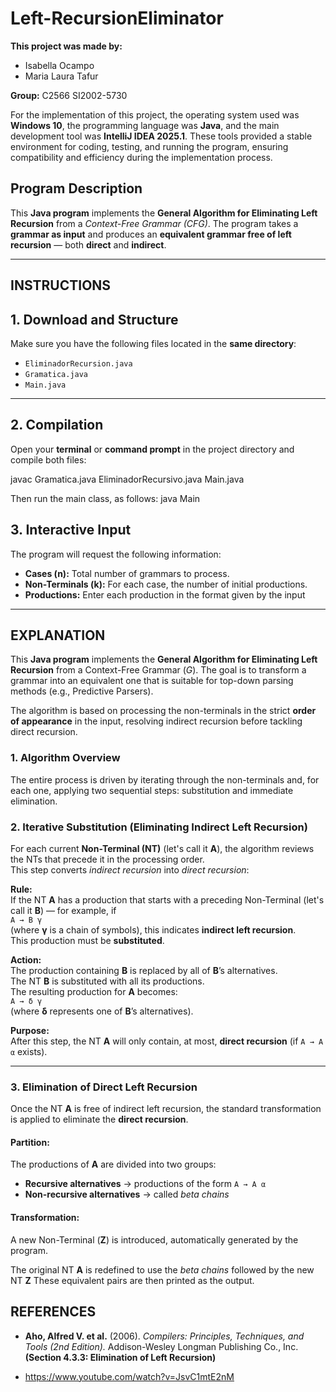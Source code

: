 # Left-RecursionEliminator

**This project was made by:**  
- Isabella Ocampo  
- Maria Laura Tafur  

**Group:** C2566 SI2002-5730  

For the implementation of this project, the operating system used was **Windows 10**, the programming language was **Java**, and the main development tool was **IntelliJ IDEA 2025.1**. These tools provided a stable environment for coding, testing, and running the program, ensuring compatibility and efficiency during the implementation process.

## Program Description

This **Java program** implements the **General Algorithm for Eliminating Left Recursion** from a *Context-Free Grammar (CFG)*.
The program takes a **grammar as input** and produces an **equivalent grammar free of left recursion** — both **direct** and **indirect**.

---

## INSTRUCTIONS

## 1. Download and Structure

Make sure you have the following files located in the **same directory**:
- `EliminadorRecursion.java`
- `Gramatica.java`
- `Main.java`

---

## 2. Compilation

Open your **terminal** or **command prompt** in the project directory and compile both files:


javac Gramatica.java EliminadorRecursivo.java Main.java

Then run the main class, as follows:
java Main

## 3. Interactive Input

The program will request the following information:

- **Cases (n):** Total number of grammars to process.  
- **Non-Terminals (k):** For each case, the number of initial productions.  
- **Productions:** Enter each production in the format given by the input


---

## EXPLANATION

This **Java program** implements the **General Algorithm for Eliminating Left Recursion** from a Context-Free Grammar ($G$). The goal is to transform a grammar into an equivalent one that is suitable for top-down parsing methods (e.g., Predictive Parsers).

The algorithm is based on processing the non-terminals  in the strict **order of appearance** in the input, resolving indirect recursion before tackling direct recursion.

### 1. Algorithm Overview 

The entire process is driven by iterating through the non-terminals and, for each one, applying two sequential steps: substitution and immediate elimination.

### 2. Iterative Substitution (Eliminating Indirect Left Recursion)

For each current **Non-Terminal (NT)** (let's call it **A**), the algorithm reviews the NTs that precede it in the processing order.  
This step converts *indirect recursion* into *direct recursion*:

**Rule:**  
If the NT **A** has a production that starts with a preceding Non-Terminal (let's call it **B**) — for example, if  
`A → B γ`  
(where **γ** is a chain of symbols), this indicates **indirect left recursion**.  
This production must be **substituted**.

**Action:**  
The production containing **B** is replaced by all of **B**’s alternatives.  
The NT **B** is substituted with all its productions.  
The resulting production for **A** becomes:  
`A → δ γ`  
(where **δ** represents one of **B**’s alternatives).

**Purpose:**  
After this step, the NT **A** will only contain, at most, **direct recursion** (if `A → A α` exists).

---

### 3. Elimination of Direct Left Recursion

Once the NT **A** is free of indirect left recursion, the standard transformation is applied to eliminate the **direct recursion**.

#### Partition:
The productions of **A** are divided into two groups:
- **Recursive alternatives** → productions of the form `A → A α`
- **Non-recursive alternatives** → called *beta chains*

#### Transformation:
A new Non-Terminal (**Z**) is introduced, automatically generated by the program.

The original NT **A** is redefined to use the *beta chains* followed by the new NT **Z**
These equivalent pairs are then printed as the output.


## REFERENCES

- **Aho, Alfred V. et al.** (2006). *Compilers: Principles, Techniques, and Tools (2nd Edition).* Addison-Wesley Longman Publishing Co., Inc. **(Section 4.3.3: Elimination of Left Recursion)**

- https://www.youtube.com/watch?v=JsvC1mtE2nM



